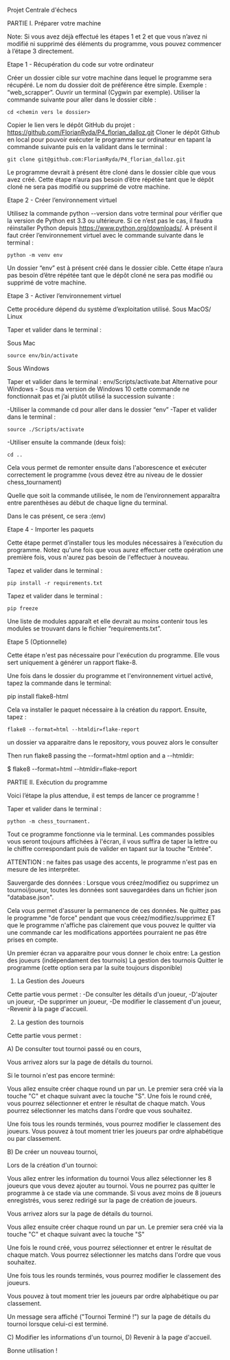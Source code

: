 Projet Centrale d'échecs

PARTIE I. Préparer votre machine

Note: Si vous avez déjà effectué les étapes 1 et 2 et que vous n’avez ni modifié ni supprimé des éléments du programme, vous pouvez commencer à l’étape 3 directement.

Etape 1 - Récupération du code sur votre ordinateur

Créer un dossier cible sur votre machine dans lequel le programme sera récupéré. Le nom du dossier doit de préférence être simple. Exemple : “web_scrapper”.
Ouvrir un terminal (Cygwin par exemple).
Utiliser la commande suivante pour aller dans le dossier cible :

    cd <chemin vers le dossier>

Copier le lien vers le dépôt GitHub du projet : https://github.com/FlorianRyda/P4_florian_dalloz.git
Cloner le dépôt Github en local pour pouvoir exécuter le programme sur ordinateur en tapant la commande suivante puis en la validant dans le terminal :

    git clone git@github.com:FlorianRyda/P4_florian_dalloz.git  

Le programme devrait à présent être cloné dans le dossier cible que vous avez créé.
Cette étape n’aura pas besoin d’être répétée tant que le dépôt cloné ne sera pas modifié ou supprimé de votre machine.

Etape 2 - Créer l’environnement virtuel

Utilisez la commande python --version dans votre terminal pour vérifier que la version de Python est 3.3 ou ultérieure.
Si ce n’est pas le cas, il faudra réinstaller Python depuis https://www.python.org/downloads/.
A présent il faut créer l’environnement virtuel avec le commande suivante dans le terminal :

    python -m venv env

Un dossier “env” est à présent créé dans le dossier cible. 
Cette étape n’aura pas besoin d’être répétée tant que le dépôt cloné ne sera pas modifié ou supprimé de votre machine.

Etape 3 - Activer l’environnement virtuel

Cette procédure dépend du système d’exploitation utilisé.
Sous MacOS/ Linux

Taper et valider dans le terminal :

Sous Mac

    source env/bin/activate  

Sous Windows

Taper et valider dans le terminal : env/Scripts/activate.bat
Alternative pour Windows - Sous ma version de Windows 10 cette commande ne fonctionnait pas et j’ai plutôt utilisé la succession suivante :

-Utiliser la commande cd pour aller dans le dossier “env”
-Taper et valider dans le terminal :

    source ./Scripts/activate  

-Utiliser ensuite la commande (deux fois):

    cd ..  

Cela vous permet de remonter ensuite dans l'aborescence et exécuter correctement le programme (vous devez être au niveau de le dossier chess_tournament)

Quelle que soit la commande utilisée, le nom de l’environnement apparaîtra entre parenthèses au début de chaque ligne du terminal.

Dans le cas présent, ce sera :(env)

Etape 4 - Importer les paquets

Cette étape permet d’installer tous les modules nécessaires à l’exécution du programme.
Notez qu'une fois que vous aurez effectuer cette opération une première fois, vous n'aurez pas besoin de l'effectuer à nouveau.

Tapez et valider dans le terminal :

    pip install -r requirements.txt  

Tapez et valider dans le terminal :

    pip freeze  

Une liste de modules apparaît et elle devrait au moins contenir tous les modules se trouvant dans le fichier “requirements.txt”.

Etape 5 (Optionnelle)

Cette étape n'est pas nécessaire pour l'exécution du programme. Elle vous sert uniquement à générer un rapport flake-8.

Une fois dans le dossier du programme et l'environnement virtuel activé, tapez la commande dans le terminal: 

   pip install flake8-html  
    
Cela va installer le paquet nécessaire à la création du rapport. Ensuite, tapez : 

    flake8 --format=html --htmldir=flake-report

un dossier va apparaitre dans le repository, vous pouvez alors le consulter

Then run flake8 passing the --format=html option and a --htmldir:

$ flake8 --format=html --htmldir=flake-report




 

PARTIE II. Exécution du programme

Voici l’étape la plus attendue, il est temps de lancer ce programme !

Taper et valider dans le terminal :

    python -m chess_tournament. 

Tout ce programme fonctionne via le terminal. Les commandes possibles vous seront toujours affichées à l'écran, il vous suffira de taper la lettre ou le chiffre correspondant puis de valider en tapant sur la touche "Entrée". 

ATTENTION : ne faites pas usage des accents, le programme n'est pas en mesure de les interpréter.

Sauvergarde des données : Lorsque vous créez/modifiez ou supprimez un tournoi/joueur, toutes les données sont sauvegardées dans un fichier json "database.json".

Cela vous permet d'assurer la permanence de ces données. Ne quittez pas le programme "de force" pendant que vous créez/modifiez/supprimez ET que le programme n'affiche pas clairement que vous pouvez le quitter via une commande car les modifications apportées pourraient ne pas être prises en compte.

Un premier écran va apparaitre pour vous donner le choix entre: 
La gestion des joueurs (indépendament des tournois)
La gestion des tournois
Quitter le programme (cette option sera par la suite toujours disponible)

1) La Gestion des Joueurs

Cette partie vous permet : 
-De consulter les détails d'un joueur,
-D'ajouter un joueur,
-De supprimer un joueur,
-De modifier le classement d'un joueur,
-Revenir à la page d'accueil.

2) La gestion des tournois

Cette partie vous permet :

A) De consulter tout tournoi passé ou en cours,

Vous arrivez alors sur la page de détails du tournoi.

Si le tournoi n'est pas encore terminé:

Vous allez ensuite créer chaque round un par un. Le premier sera créé via la touche "C" et chaque suivant avec la touche "S". 
Une fois le round créé, vous pourrez sélectionner et entrer le résultat de chaque match. Vous pourrez sélectionner les matchs dans l'ordre que vous souhaitez.

Une fois tous les rounds terminés, vous pourrez modifier le classement des joueurs. 
Vous pouvez à tout moment trier les joueurs par ordre alphabétique ou par classement.
 
B) De créer un nouveau tournoi,

Lors de la création d'un tournoi:

Vous allez entrer les information du tournoi
Vous allez sélectionner les 8 joueurs que vous devez ajouter au tournoi. Vous ne pourrez pas quitter le programme à ce stade via une commande. 
Si vous avez moins de 8 joueurs enregistrés, vous serez redirigé sur la page de création de joueurs.

Vous arrivez alors sur la page de détails du tournoi.

Vous allez ensuite créer chaque round un par un. Le premier sera créé via la touche "C" et chaque suivant avec la touche "S" 

Une fois le round créé, vous pourrez sélectionner et entrer le résultat de chaque match. Vous pourrez sélectionner les matchs dans l'ordre que vous souhaitez.

Une fois tous les rounds terminés, vous pourrez modifier le classement des joueurs. 

Vous pouvez à tout moment trier les joueurs par ordre alphabétique ou par classement.

Un message sera affiché ("Tournoi Terminé !") sur la page de détails du tournoi lorsque celui-ci est terminé.

C) Modifier les informations d'un tournoi,
D) Revenir à la page d'accueil.

Bonne utilisation !

 